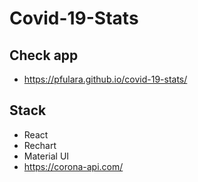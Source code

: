 # Covid-19-Stats
## Check app
- https://pfulara.github.io/covid-19-stats/
## Stack
- React
- Rechart
- Material UI
- https://corona-api.com/
